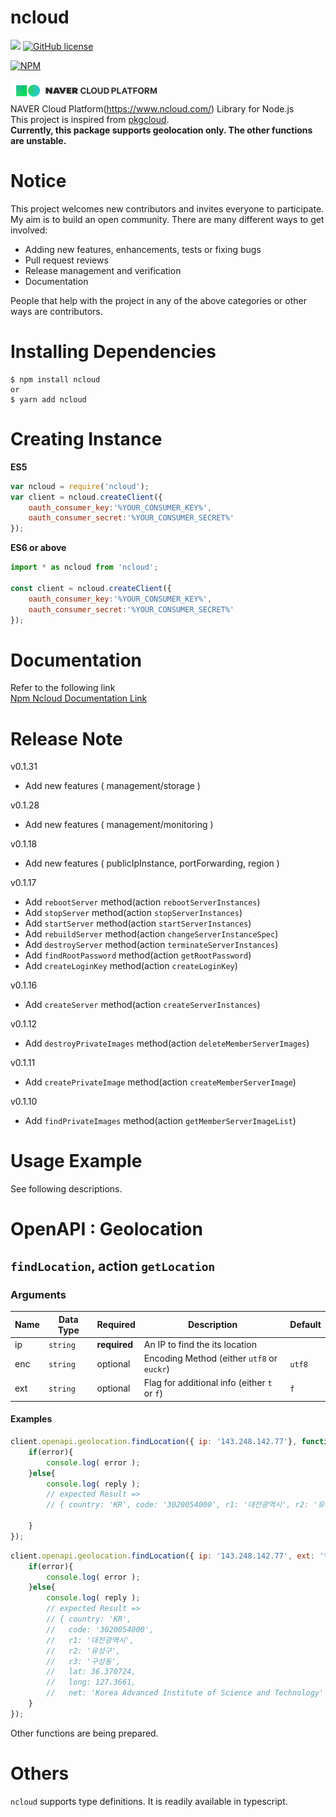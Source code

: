 ncloud
======
![](https://img.shields.io/node/v/ncloud.svg) 
[![GitHub license](https://img.shields.io/github/license/mosfet1kg/ncloud.svg)](https://github.com/mosfet1kg/ncloud/blob/master/LICENSE)
  
  
[![NPM](https://nodei.co/npm/ncloud.png?compact=true)](https://nodei.co/npm/ncloud/)  
  
![](./docs/assets/ncloudicon-01.png)   
NAVER Cloud Platform(https://www.ncloud.com/) Library for Node.js  
This project is inspired from [pkgcloud](https://github.com/pkgcloud/pkgcloud).  
**Currently, this package supports geolocation only. The other functions are unstable.**

# Notice
This project welcomes new contributors and invites everyone to participate.  
My aim is to build an open community. There are many different ways to get involved:  

- Adding new features, enhancements, tests or fixing bugs
- Pull request reviews
- Release management and verification
- Documentation

People that help with the project in any of the above categories or other ways are contributors.

# Installing Dependencies
```
$ npm install ncloud
or
$ yarn add ncloud
```

# Creating Instance
**ES5**
```javascript
var ncloud = require('ncloud');
var client = ncloud.createClient({
    oauth_consumer_key:'%YOUR_CONSUMER_KEY%',
    oauth_consumer_secret:'%YOUR_CONSUMER_SECRET%'
});
```
**ES6 or above**
```javascript
import * as ncloud from 'ncloud';

const client = ncloud.createClient({
    oauth_consumer_key:'%YOUR_CONSUMER_KEY%',
    oauth_consumer_secret:'%YOUR_CONSUMER_SECRET%'
});
```

# Documentation  
Refer to the following link  
[Npm Ncloud Documentation Link](https://mosfet1kg.github.io/ncloud/docs/)


# Release Note
v0.1.31
  - Add new features ( management/storage )

v0.1.28
  - Add new features ( management/monitoring )

v0.1.18
  - Add new features ( publicIpInstance, portForwarding, region )

v0.1.17
  - Add `rebootServer` method(action `rebootServerInstances`)
  - Add `stopServer` method(action `stopServerInstances`)
  - Add `startServer` method(action `startServerInstances`)
  - Add `rebuildServer` method(action `changeServerInstanceSpec`)
  - Add `destroyServer` method(action `terminateServerInstances`)
  - Add `findRootPassword` method(action `getRootPassword`)  
  - Add `createLoginKey` method(action `createLoginKey`)  
        
v0.1.16
  - Add `createServer` method(action `createServerInstances`)
  
v0.1.12
  - Add `destroyPrivateImages` method(action `deleteMemberServerImages`)
   
v0.1.11
  - Add `createPrivateImage` method(action `createMemberServerImage`) 
  
v0.1.10
  - Add `findPrivateImages` method(action `getMemberServerImageList`) 


# Usage Example
See following descriptions.
# OpenAPI : Geolocation
## `findLocation`, action `getLocation`
### Arguments
| Name | Data Type | Required | Description                | Default |
|------|-----------|----------|----------------------------|---------|
| ip   | `string`  | <b>required</b> | An IP to find the its location |         |
| enc  | `string`  | optional | Encoding Method (either `utf8` or `euckr`) | `utf8`  |
| ext  | `string`  | optional | Flag for additional info (either `t` or `f`) | `f`   |


#### Examples
```javascript
client.openapi.geolocation.findLocation({ ip: '143.248.142.77'}, function( error, reply ){
    if(error){
        console.log( error );
    }else{
        console.log( reply );
        // expected Result =>
        // { country: 'KR', code: '3020054000', r1: '대전광역시', r2: '유성구' }

    }
});
```
```javascript
client.openapi.geolocation.findLocation({ ip: '143.248.142.77', ext: 't'}, function( error, reply ){
    if(error){
        console.log( error );
    }else{
        console.log( reply );
        // expected Result =>
        // { country: 'KR',
        //   code: '3020054000',
        //   r1: '대전광역시',
        //   r2: '유성구',
        //   r3: '구성동',
        //   lat: 36.370724,
        //   long: 127.3661,
        //   net: 'Korea Advanced Institute of Science and Technology' }
    }
});
```  

Other functions are being prepared.

# Others 
`ncloud` supports type definitions. It is readily available in typescript.  